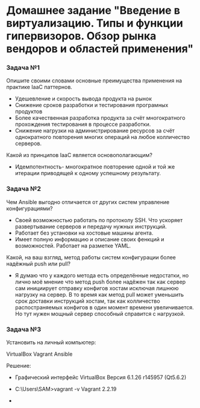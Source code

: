 # Домашнее задание "Введение в виртуализацию. Типы и функции гипервизоров. Обзор рынка вендоров и областей применения"


### Задача №1

Опишите своими словами основные преимущества применения на практике IaaC паттернов.

* Удешевление и скорость вывода продукта на рынок
* Снижение сроков разработки и тестирования програмных продуктов
* Более качественная разработка продукта за счёт многократного прохождения тестирования в процессе разработки.
* Снижение нагрузки на администрирование ресурсов за счёт однократного повторения многих операций на любое колличество серверов.

Какой из принципов IaaC является основополагающим?

* Идемпотентность- многократное повторение одной и той же итерации приводящей к одному успешному результату.

### Задача №2

Чем Ansible выгодно отличается от других систем управление конфигурациями?

* Своей возможностью работать по протоколу SSH. Что ускоряет развертывание серверов и передачу нужных инструкций.
* Работает без установки на хостовые машины агента.
* Имеет полную информацию и описание своих фенкций и возможностей. Работает на разметке YAML.

Какой, на ваш взгляд, метод работы систем конфигурации более надёжный push или pull?

* Я думаю что у каждого метода есть определённые недостатки, но лично моё мнение что метод push более надёжен так как сервер сам инициирует отправку конфигов хостам исключая лишнюю нагрузку на сервер. В то время как метод pull может уменьшить срок доставки инструкций хостам, так как колличество распостраняемых конфигов в один момент времени увеличивается. Но тут нужен мощный сервер способный справится с нагрузкой.

### Задача №3

Установить на личный компьютер:

VirtualBox
Vagrant
Ansible

Решение:

* Графический интерфейс VirtualBox
Версия 6.1.26 r145957 (Qt5.6.2)

* C:\Users\SAM>vagrant -v
Vagrant 2.2.19

*

